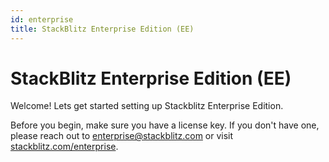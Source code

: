```yaml
---
id: enterprise
title: StackBlitz Enterprise Edition (EE)
---
```


# StackBlitz Enterprise Edition (EE)

Welcome! Lets get started setting up Stackblitz Enterprise Edition.

Before you begin, make sure you have a license key. If you don't have one, please reach out to [enterprise@stackblitz.com](mailto:enterprise@stackblitz.com) or visit [stackblitz.com/enterprise](https://stackblitz.com/enterprise).

<!--
Reference guide.
SysAdmin Console. Used for k8s, updates, etc.
StackBlitz Admin Portal. Used for SSO, NPM, audit logs, and more.

What is your cluster setup? Embedded, existing, etc split out into their own pages. -->
